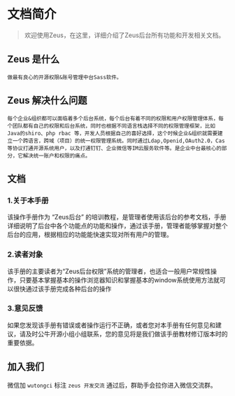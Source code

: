 # 文档简介
> 欢迎使用Zeus，在这里，详细介绍了Zeus后台所有功能和开发相关文档。
## Zeus 是什么
    做最有良心的开源权限&账号管理中台Sass软件。
## Zeus 解决什么问题
    每个企业&组织都可以面临着多个后台系统，每个后台有着不同的权限和用户权限管理体系，每个团队都有自己的权限和后台系统，同时也根据不同语言栈选择不同的权限管理框架，比如Java的shiro、php rbac 等，开发人员根据自己的喜好选择，这个时候企业&组织就需要建立一个跨语言，跨域（项目）的统一权限管理系统。同时通过Ldap,Openid,OAuth2.0，Cas等协议打通开源系统用户，以及打通钉钉、企业微信等IM云服务软件等。是企业中台最核心的部分，它解决统一账户和权限的痛点。

## 文档

### 1.关于本手册
该操作手册作为 “Zeus后台” 的培训教程，是管理者使用该后台的参考文档，手册详细说明了后台中各个功能点的功能和操作，通过该手册，管理者能够掌握对整个后台的应用，根据相应的功能能快速实现对所有用户的管理。

### 2.读者对象
该手册的主要读者为“Zeus后台权限”系统的管理者，也适合一般用户常规性操作，只要基本掌握基本的操作浏览器知识和掌握基本的window系统使用方法就可以很快通过该手册完成各种后台的操作

### 3.意见反馈
如果您发现该手册有错误或者操作运行不正确，或者您对本手册有任何意见和建议，请及时公牛开源小组小组联系，您的意见将是我们做该手册教材修订版本时的重要依据。

## 加入我们

微信加 `wutongci` 标注 `zeus 开发交流` 通过后，群助手会拉你进入微信交流群。 